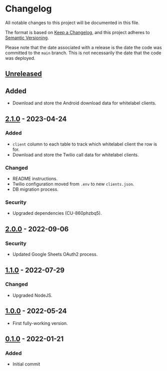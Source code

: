 # Changelog

All notable changes to this project will be documented in this file.

The format is based on [Keep a Changelog](https://keepachangelog.com/en/1.0.0/),
and this project adheres to [Semantic Versioning](https://semver.org/spec/v2.0.0.html).

Please note that the date associated with a release is the date the code
was committed to the `main` branch. This is not necessarily the date that
the code was deployed.

## [Unreleased]

## Added

- Download and store the Android download data for whitelabel clients.

## [2.1.0] - 2023-04-24

### Added

- `client` column to each table to track which whitelabel client the row is for.
- Download and store the Twilio call data for whitelabel clients.

### Changed

- README instructions.
- Twilio configuration moved from `.env` to new `clients.json`.
- DB migration process.

### Security

- Upgraded dependencies (CU-860phzbq5).

## [2.0.0] - 2022-09-06

### Security

- Updated Google Sheets OAuth2 process.

## [1.1.0] - 2022-07-29

### Changed

- Upgraded NodeJS.

## [1.0.0] - 2022-05-24

- First fully-working version.

## [0.1.0] - 2022-01-21

### Added

- Initial commit

[unreleased]: https://github.com/bravetechnologycoop/brave-app-reporting/compare/v2.1.0...HEAD
[2.1.0]: https://github.com/bravetechnologycoop/brave-app-reporting/compare/v2.0.0...2.1.0
[2.0.0]: https://github.com/bravetechnologycoop/brave-app-reporting/compare/v1.1.0...2.0.0
[1.1.0]: https://github.com/bravetechnologycoop/brave-app-reporting/compare/v1.0.0...1.1.0
[1.0.0]: https://github.com/bravetechnologycoop/brave-app-reporting/compare/v0.1.0...1.0.0
[0.1.0]: https://github.com/bravetechnologycoop/brave-app-reporting/releases/tag/v0.1.0

